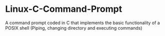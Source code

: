 # Linux-C-Command-Prompt
A command prompt coded in C that implements the basic functionality of a POSIX shell (Piping, changing directory and executing commands)

